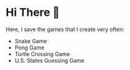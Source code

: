 # Hi There 👋

 <p>
        Here, I save the games that I create very often:
    </p>
    <ul>
        <li>Snake Game</li>
        <li>Pong Game</li>
        <li>Turtle Crossing Game</li>
        <li>U.S. States Guessing Game</li>
    </ul>
